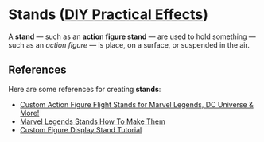 # Stands ([DIY Practical Effects](../../README.md))

A **stand** — such as an **action figure stand** — are used to hold something — such as an _action figure_ — is place, on a surface, or suspended in the air.

## References

Here are some references for creating **stands**:

* [Custom Action Figure Flight Stands for Marvel Legends, DC Universe & More!](https://youtu.be/Rs6Vo9M4ABQ)
* [Marvel Legends Stands How To Make Them](https://youtu.be/DNgUmWgTl1E)
* [Custom Figure Display Stand Tutorial](https://youtu.be/lOb4iWXuMiU)
